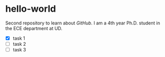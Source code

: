 # hello-world
Second repository to learn about *GitHub*.
I am a 4th year Ph.D. student in the ECE department at UD.
- [X] task 1
- [ ] task 2
- [ ] task 3
